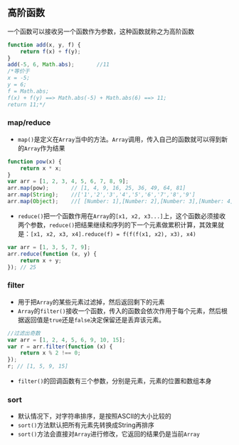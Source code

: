 ## 高阶函数
一个函数可以接收另一个函数作为参数，这种函数就称之为高阶函数
```javascript
function add(x, y, f) {
    return f(x) + f(y);
}
add(-5, 6, Math.abs);       //11
/*等价于
x = -5;
y = 6;
f = Math.abs;
f(x) + f(y) ==> Math.abs(-5) + Math.abs(6) ==> 11;
return 11;*/
```
### map/reduce
- `map()`是定义在`Array`当中的方法。`Array`调用，传入自己的函数就可以得到新的`Array`作为结果
```javascript
function pow(x) {
    return x * x;
}
var arr = [1, 2, 3, 4, 5, 6, 7, 8, 9];
arr.map(pow);       // [1, 4, 9, 16, 25, 36, 49, 64, 81]
arr.map(String);    //['1','2','3','4','5','6','7','8','9']
arr.map(Object);    //[ [Number: 1],[Number: 2],[Number: 3],[Number: 4],[Number: 5],[Number: 6],[Number: 7],[Number: 8],[Number: 9] ]
```
- `reduce()`把一个函数作用在`Array`的`[x1, x2, x3...]`上，这个函数必须接收两个参数，`reduce()`把结果继续和序列的下一个元素做累积计算，其效果就是：`[x1, x2, x3, x4].reduce(f) = f(f(f(x1, x2), x3), x4)`
```javascript
var arr = [1, 3, 5, 7, 9];
arr.reduce(function (x, y) {
    return x + y;
}); // 25
```

### filter
- 用于把`Array`的某些元素过滤掉，然后返回剩下的元素
- `Array`的`filter()`接收一个函数，传入的函数会依次作用于每个元素，然后根据返回值是`true`还是`false`决定保留还是丢弃该元素。
```javascript
//过滤出奇数
var arr = [1, 2, 4, 5, 6, 9, 10, 15];
var r = arr.filter(function (x) {
    return x % 2 !== 0;
});
r; // [1, 5, 9, 15]
```
- `filter()`的回调函数有三个参数，分别是元素，元素的位置和数组本身

### sort
- 默认情况下，对字符串排序，是按照ASCII的大小比较的
- `sort()`方法默认把所有元素先转换成String再排序
- `sort()`方法会直接对`Array`进行修改，它返回的结果仍是当前`Array`

